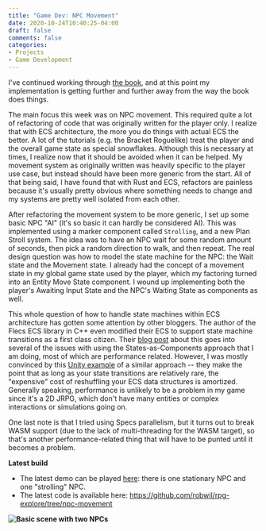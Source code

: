 ```yaml
---
title: "Game Dev: NPC Movement"
date: 2020-10-24T10:40:25-04:00
draft: false
comments: false
categories:
- Projects
- Game Development
---
```


I've continued working through [the book](http://howtomakeanrpg.com/a/how-to-make-an-rpg-release.html), and at this point my implementation is getting further and further away from the way the book does things.

The main focus this week was on NPC movement. This required quite a lot of refactoring of code that was originally written for the player only. I realize that with ECS architecture, the more you do things with actual ECS the better. A lot of the tutorials (e.g. the Bracket Roguelike) treat the player and the overall game state as special snowflakes. Although this is necessary at times, I realize now that it should be avoided when it can be helped. My movement system as originally written was heavily specific to the player use case, but instead should have been more generic from the start. All of that being said, I have found that with Rust and ECS, refactors are painless because it's usually pretty obvious where something needs to change and my systems are pretty well isolated from each other.

After refactoring the movement system to be more generic, I set up some basic NPC "AI" (it's so basic it can hardly be considered AI). This was implemented using a marker component called `Strolling`, and a new Plan Stroll system. The idea was to have an NPC wait for some random amount of seconds, then pick a random direction to walk, and then repeat. The real design question was how to model the state machine for the NPC: the Wait state and the Movement state. I already had the concept of a movement state in my global game state used by the player, which my factoring turned into an Entity Move State component. I wound up implementing both the player's Awaiting Input State and the NPC's Waiting State as components as well.

This whole question of how to handle state machines within ECS architecture has gotten some attention by other bloggers. The author of the Flecs ECS library in C++ even modified their ECS to support state machine transitions as a first class citizen. Their [blog post](https://ajmmertens.medium.com/why-storing-state-machines-in-ecs-is-a-bad-idea-742de7a18e59) about this goes into several of the issues with using the States-as-Components approach that I am doing, most of which are performance related. However, I was mostly convinced by this [Unity example](https://github.com/Unity-Technologies/EntityComponentSystemSamples/tree/master/ECSSamples/Assets/Use%20Case%20Samples/1.%20State%20Machine%20AI) of a similar approach -- they make the point that as long as your state transitions are relatively rare, the "expensive" cost of reshuffling your ECS data structures is amortized. Generally speaking, performance is unlikely to be a problem in my game since it's a 2D JRPG, which don't have many entities or complex interactions or simulations going on.

One last note is that I tried using Specs parallelism, but it turns out to break WASM support (due to the lack of multi-threading for the WASM target), so that's another performance-related thing that will have to be punted until it becomes a problem.

**Latest build**

* The latest demo can be played [here](http://staging.robwil.io/rpg-explore/npc_movement/): there is one stationary NPC and one "strolling" NPC.
* The latest code is available here: https://github.com/robwil/rpg-explore/tree/npc-movement

**![Basic scene with two NPCs](/images/game_dev/2020-10-24-basic-scene.png)**
